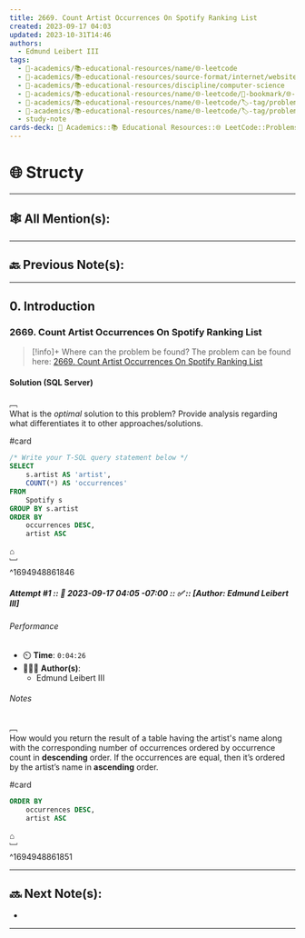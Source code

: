 ```yaml
---
title: 2669. Count Artist Occurrences On Spotify Ranking List
created: 2023-09-17 04:03
updated: 2023-10-31T14:46
authors:
  - Edmund Leibert III
tags:
  - 🔴-academics/📚-educational-resources/name/🌐-leetcode
  - 🔴-academics/📚-educational-resources/source-format/internet/website
  - 🔴-academics/📚-educational-resources/discipline/computer-science
  - 🔴-academics/📚-educational-resources/name/🌐-leetcode/🔖-bookmark/🌐-leetcode/problems/2669-count-artist-occurrences-on-spotify-ranking-list
  - 🔴-academics/📚-educational-resources/name/🌐-leetcode/🏷️-tag/problem/difficulty/easy
  - 🔴-academics/📚-educational-resources/name/🌐-leetcode/🏷️-tag/problem/tag/topic/database
  - study-note
cards-deck: 🔴 Academics::📚 Educational Resources::🌐 LeetCode::Problems::2669. Count Artist Occurrences On Spotify Ranking List
---
```


# 🌐 Structy

---

## 🕸️ All Mention(s): 

---

## 🔙 Previous Note(s):

---

## 0. Introduction

### 2669. Count Artist Occurrences On Spotify Ranking List

> [!info]+ Where can the problem be found?
> The problem can be found here: [2669. Count Artist Occurrences On Spotify Ranking List](https://leetcode.com/problems/count-artist-occurrences-on-spotify-ranking-list/description/)

#### Solution (SQL Server)

﹇<br>
What is the _optimal_ solution to this problem? Provide analysis regarding what differentiates it to other approaches/solutions.

#card 

```sql
/* Write your T-SQL query statement below */
SELECT
    s.artist AS 'artist',
    COUNT(*) AS 'occurrences'
FROM 
    Spotify s
GROUP BY s.artist
ORDER BY 
    occurrences DESC,
    artist ASC
```

⌂
<br>﹈<br>^1694948861846


##### Attempt #1 :: 📆 2023-09-17 04:05 -07:00 :: ✅ :: \[Author: Edmund Leibert III\]

###### Performance

- ⏲️ **Time**: `0:04:26`
- 🧔🏽‍♂️ **Author(s)**:
	- Edmund Leibert III

###### Notes

﹇<br>
How would you return the result of a table having the artist's name along with the corresponding number of occurrences ordered by occurrence count in **descending** order. If the occurrences are equal, then it’s ordered by the artist’s name in **ascending** order.

#card 

```sql
ORDER BY 
    occurrences DESC,
    artist ASC
```

⌂
<br>﹈<br>^1694948861851




---

## 🔜 Next Note(s):
- 

---
